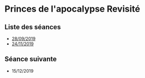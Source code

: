 # Princes de l'apocalypse Revisité

## Liste des séances

- [28/09/2019](2019_09_28.md)
- [24/11/2019](2019_11_24.md)

## Séance suivante

- 15/12/2019
